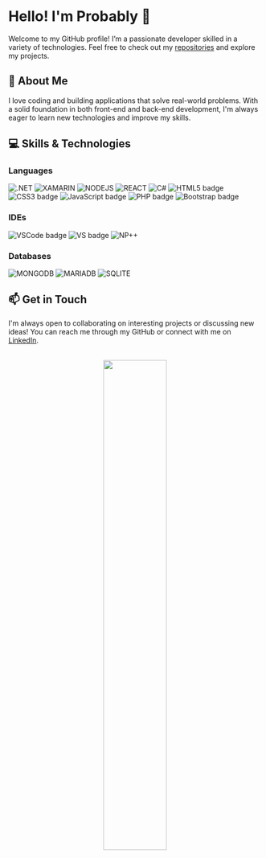 # Hello! I'm Probably 👋

Welcome to my GitHub profile! I’m a passionate developer skilled in a variety of technologies. Feel free to check out my [repositories](https://github.com/ProbablyXS?tab=repositories) and explore my projects.

## 🌟 About Me

I love coding and building applications that solve real-world problems. With a solid foundation in both front-end and back-end development, I'm always eager to learn new technologies and improve my skills.

## 💻 Skills & Technologies

### Languages
![.NET](https://img.shields.io/badge/.NET-5C2D91?style=for-the-badge&logo=.net&logoColor=white) 
![XAMARIN](https://img.shields.io/badge/Xamarin-3498DB?style=for-the-badge&logo=xamarin&logoColor=white) 
![NODEJS](https://img.shields.io/badge/Node.js-43853D?style=for-the-badge&logo=node.js&logoColor=white) 
![REACT](https://img.shields.io/badge/React-20232A?style=for-the-badge&logo=react&logoColor=61DAFB) 
![C#](https://img.shields.io/badge/C%23-239120?style=for-the-badge&logo=c-sharp&logoColor=white) 
![HTML5 badge](https://img.shields.io/badge/HTML5-E34F26?style=for-the-badge&logo=html5&logoColor=white) 
![CSS3 badge](https://img.shields.io/badge/CSS3-1572B6?style=for-the-badge&logo=css3&logoColor=white) 
![JavaScript badge](https://img.shields.io/badge/JavaScript-323330?style=for-the-badge&logo=javascript&logoColor=F7DF1E) 
![PHP badge](https://img.shields.io/badge/PHP-777BB4?style=for-the-badge&logo=php&logoColor=white) 
![Bootstrap badge](https://img.shields.io/badge/Bootstrap-563D7C?style=for-the-badge&logo=bootstrap&logoColor=white) 

### IDEs
![VSCode badge](https://img.shields.io/badge/Visual_Studio_Code-0078D4?style=for-the-badge&logo=visual%20studio%20code&logoColor=white) 
![VS badge](https://img.shields.io/badge/Visual_Studio-5C2D91?style=for-the-badge&logo=visual%20studio&logoColor=white) 
![NP++](https://img.shields.io/badge/Notepad++-90E59A.svg?style=for-the-badge&logo=notepad%2B%2B&logoColor=black) 

### Databases
![MONGODB](https://img.shields.io/badge/MongoDB-4EA94B?style=for-the-badge&logo=mongodb&logoColor=white) 
![MARIADB](https://img.shields.io/badge/MariaDB-003545?style=for-the-badge&logo=mariadb&logoColor=white) 
![SQLITE](https://img.shields.io/badge/SQLite-07405E?style=for-the-badge&logo=sqlite&logoColor=white) 

## 📫 Get in Touch

I'm always open to collaborating on interesting projects or discussing new ideas! You can reach me through my GitHub or connect with me on [LinkedIn](https://www.linkedin.com/in/yourprofile).

<br>

<div style="text-align-last: center;" align="center">
<img src="https://app.svgator.com/assets/svgator.webapp/log-in-girl.svg" width=50% height=50%>
</div>
